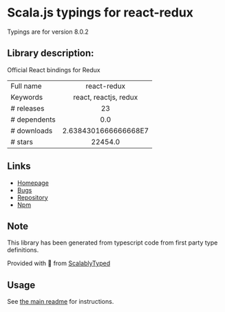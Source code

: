 
# Scala.js typings for react-redux

Typings are for version 8.0.2

## Library description:
Official React bindings for Redux

|                    |                 |
| ------------------ | :-------------: |
| Full name          | react-redux |
| Keywords           | react, reactjs, redux |
| # releases         | 23 |
| # dependents       | 0.0 |
| # downloads        | 2.6384301666666668E7 |
| # stars            | 22454.0 |

## Links
- [Homepage](https://github.com/reduxjs/react-redux)
- [Bugs](https://github.com/reduxjs/react-redux/issues)
- [Repository](https://github.com/reduxjs/react-redux)
- [Npm](https://www.npmjs.com/package/react-redux)
    


## Note
This library has been generated from typescript code from first party type definitions.

Provided with :purple_heart: from [ScalablyTyped](https://github.com/oyvindberg/ScalablyTyped)

## Usage
See [the main readme](../../readme.md) for instructions.



